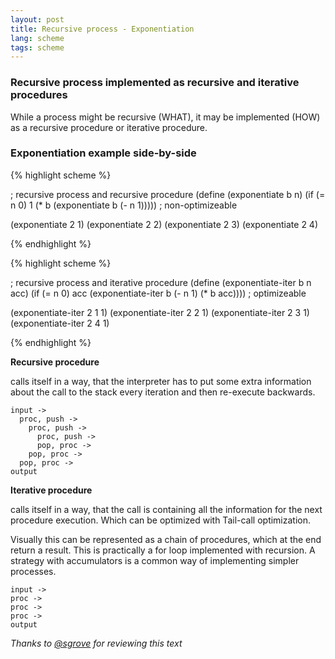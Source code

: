 ```yaml
---
layout: post
title: Recursive process - Exponentiation
lang: scheme
tags: scheme
---
```


### Recursive process implemented as recursive and iterative procedures

While a process might be recursive (WHAT), it may be implemented (HOW) as a recursive procedure or iterative procedure.

### Exponentiation example side-by-side

<div class="compare">
{% highlight scheme %}

; recursive process and recursive procedure
(define (exponentiate b n)
  (if (= n 0)
  1
  (* b (exponentiate b (- n 1))))) ; non-optimizeable

(exponentiate 2 1)
(exponentiate 2 2)
(exponentiate 2 3)
(exponentiate 2 4)

{% endhighlight %}
</div>

<div class="compare">
{% highlight scheme %}

; recursive process and iterative procedure
(define (exponentiate-iter b n acc)
  (if (= n 0)
  acc
  (exponentiate-iter b (- n 1) (* b acc)))) ; optimizeable

(exponentiate-iter 2 1 1)
(exponentiate-iter 2 2 1)
(exponentiate-iter 2 3 1)
(exponentiate-iter 2 4 1)

{% endhighlight %}
</div>

**Recursive procedure**

calls itself in a way, that the interpreter has to put some extra information about the call to the stack every iteration and then re-execute backwards.

    input ->
      proc, push ->
        proc, push ->
          proc, push ->
          pop, proc ->
        pop, proc ->
      pop, proc ->
    output

**Iterative procedure**

calls itself in a way, that the call is containing all the information for the next procedure execution. Which can be optimized with Tail-call optimization.

Visually this can be represented as a chain of procedures, which at the end return a result. This is practically a for loop implemented with recursion. A strategy with accumulators is a common way of implementing simpler processes.

    input -> 
    proc -> 
    proc -> 
    proc -> 
    output

_Thanks to [@sgrove](https://twitter.com/sgrove) for reviewing this text_
